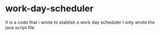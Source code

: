 # work-day-scheduler
It is a code that i wrote to stablish a work day scheduler
I only wrote the java script file
